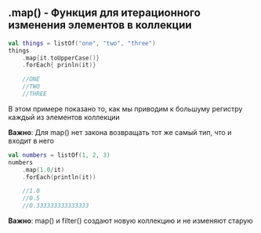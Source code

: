 ## .map() - Функция для итерационного изменения элементов в коллекции 

```Kotlin
val things = listOf("one", "two", "three")
things
	.map{it.toUpperCase()}
	.forEach{ prinln(it)}

	//ONE
	//TWO
	//THREE
```

В этом примере показано то, как мы приводим к большуму регистру каждый из элементов коллекции 

**Важно**: Для map() нет закона возвращать тот же самый тип, что и входит в него

```Kotlin
val numbers = listOf(1, 2, 3)
numbers
	.map(1.0/it)
	.forEach(println(it))

	//1.0
	//0.5
	//0.333333333333333

```

**Важно**: map() и filter() создают новую коллекцию и не изменяют старую